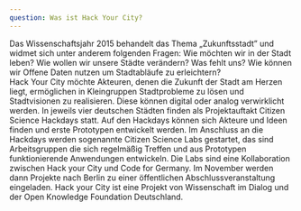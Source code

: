 ```yaml
---
question: Was ist Hack Your City?
---
```


Das Wissenschaftsjahr 2015 behandelt das Thema „Zukunftsstadt” und widmet sich unter anderem folgenden Fragen: Wie möchten wir in der Stadt leben? Wie wollen wir unsere Städte verändern? Was fehlt uns? Wie können wir Offene Daten nutzen um Stadtabläufe zu erleichtern?<br>
Hack Your City möchte Akteuren, denen die Zukunft der Stadt am Herzen liegt, ermöglichen in Kleingruppen Stadtprobleme zu lösen und Stadtvisionen zu realisieren. Diese können digital oder analog verwirklicht werden. In jeweils vier deutschen Städten finden als Projektauftakt Citizen Science Hackdays statt. Auf den Hackdays können sich Akteure und Ideen finden und erste Prototypen entwickelt werden. Im Anschluss an die Hackdays werden sogenannte Citizen Science Labs gestartet, das sind Arbeitsgruppen die sich regelmäßig Treffen und aus Prototypen funktionierende Anwendungen entwickeln. Die Labs sind eine Kollaboration zwischen Hack your City und Code for Germany. Im November werden dann Projekte nach Berlin zu einer öffentlichen Abschlussveranstaltung eingeladen.
Hack your City ist eine Projekt von Wissenschaft im Dialog und der Open Knowledge Foundation Deutschland.
